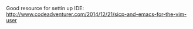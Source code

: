 Good resource for settin up IDE:
http://www.codeadventurer.com/2014/12/21/sicp-and-emacs-for-the-vim-user

